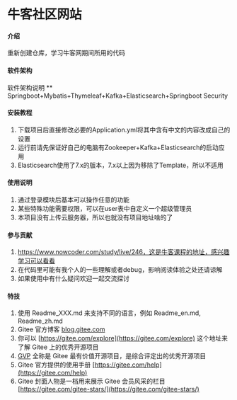 # 牛客社区网站

#### 介绍
重新创建仓库，学习牛客网期间所用的代码

#### 软件架构
软件架构说明
** Springboot+Mybatis+Thymeleaf+Kafka+Elasticsearch+Springboot Security


#### 安装教程

1.  下载项目后直接修改必要的Application.yml将其中含有中文的内容改成自己的设置
2.  运行前请先保证好自己的电脑有Zookeeper+Kafka+Elasticsearch的启动应用
3.  Elasticsearch使用了7.x的版本，7.x以上因为移除了Template，所以不适用

#### 使用说明

1.  通过登录模块后基本可以操作任意的功能
2.  某些特殊功能需要权限，可以在user表中自定义一个超级管理员
3.  本项目没有上传云服务器，所以也就没有项目地址啥的了

#### 参与贡献
1. https://www.nowcoder.com/study/live/246，这是牛客课程的地址，感兴趣学习可以看看
2. 在代码里可能有我个人的一些理解或者debug，影响阅读体验之处还请谅解
3. 如果使用中有什么疑问欢迎一起交流探讨



#### 特技

1.  使用 Readme\_XXX.md 来支持不同的语言，例如 Readme\_en.md, Readme\_zh.md
2.  Gitee 官方博客 [blog.gitee.com](https://blog.gitee.com)
3.  你可以 [https://gitee.com/explore](https://gitee.com/explore) 这个地址来了解 Gitee 上的优秀开源项目
4.  [GVP](https://gitee.com/gvp) 全称是 Gitee 最有价值开源项目，是综合评定出的优秀开源项目
5.  Gitee 官方提供的使用手册 [https://gitee.com/help](https://gitee.com/help)
6.  Gitee 封面人物是一档用来展示 Gitee 会员风采的栏目 [https://gitee.com/gitee-stars/](https://gitee.com/gitee-stars/)
